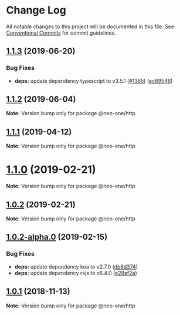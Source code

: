 # Change Log

All notable changes to this project will be documented in this file.
See [Conventional Commits](https://conventionalcommits.org) for commit guidelines.

## [1.1.3](https://github.com/neo-one-suite/neo-one/compare/@neo-one/http@1.1.2...@neo-one/http@1.1.3) (2019-06-20)


### Bug Fixes

* **deps:** update dependency typescript to v3.5.1 ([#1365](https://github.com/neo-one-suite/neo-one/issues/1365)) ([ec89546](https://github.com/neo-one-suite/neo-one/commit/ec89546))





## [1.1.2](https://github.com/neo-one-suite/neo-one/compare/@neo-one/http@1.1.1...@neo-one/http@1.1.2) (2019-06-04)

**Note:** Version bump only for package @neo-one/http





## [1.1.1](https://github.com/neo-one-suite/neo-one/compare/@neo-one/http@1.1.0...@neo-one/http@1.1.1) (2019-04-12)

**Note:** Version bump only for package @neo-one/http





# [1.1.0](https://github.com/neo-one-suite/neo-one/compare/@neo-one/http@1.0.2...@neo-one/http@1.1.0) (2019-02-21)

**Note:** Version bump only for package @neo-one/http





## [1.0.2](https://github.com/neo-one-suite/neo-one/compare/@neo-one/http@1.0.2-alpha.0...@neo-one/http@1.0.2) (2019-02-21)

**Note:** Version bump only for package @neo-one/http





## [1.0.2-alpha.0](https://github.com/neo-one-suite/neo-one/compare/@neo-one/http@1.0.1...@neo-one/http@1.0.2-alpha.0) (2019-02-15)


### Bug Fixes

* **deps:** update dependency koa to v2.7.0 ([db6d374](https://github.com/neo-one-suite/neo-one/commit/db6d374))
* **deps:** update dependency rxjs to v6.4.0 ([e28af2a](https://github.com/neo-one-suite/neo-one/commit/e28af2a))





## [1.0.1](https://github.com/neo-one-suite/neo-one/compare/@neo-one/http@1.0.0...@neo-one/http@1.0.1) (2018-11-13)

**Note:** Version bump only for package @neo-one/http
